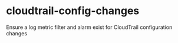 # cloudtrail-config-changes
Ensure a log metric filter and alarm exist for CloudTrail configuration changes
